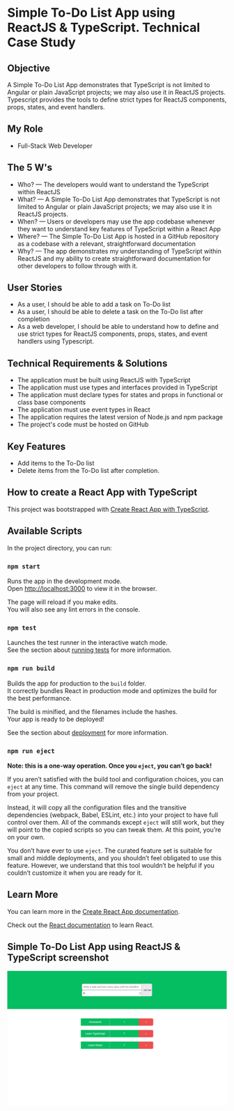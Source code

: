 # Simple To-Do List App using ReactJS & TypeScript. Technical Case Study

## Objective
A Simple To-Do List App demonstrates that TypeScript is not limited to Angular or plain JavaScript projects; we may also use it in ReactJS projects. Typescript provides the tools to define strict types for ReactJS components, props, states, and event handlers.

## My Role
- Full-Stack Web Developer

## The 5 W's
- Who? — The developers would want to understand the TypeScript within ReactJS
- What? — A Simple To-Do List App demonstrates that TypeScript is not limited to Angular or plain JavaScript projects; we may also use it in ReactJS projects.
- When? — Users or developers may use the app codebase whenever they want to understand key features of TypeScript within a React App
- Where? — The Simple To-Do List App is hosted in a GitHub repository as a codebase with a relevant, straightforward documentation
- Why? — The app demonstrates my understanding of TypeScript within ReactJS and my ability to create straightforward documentation for other developers to follow through with it.

## User Stories
- As a user, I should be able to add a task on To-Do list
- As a user, I should be able to delete a task on the To-Do list after completion
- As a web developer, I should be able to understand how to define and use strict types for ReactJS components, props, states, and event handlers using Typescript.

## Technical Requirements & Solutions
- The application must be built using ReactJS with TypeScript
- The application must use types and interfaces provided in TypeScript
- The application must declare types for states and props in functional or class base components
- The application must use event types in React
- The application requires the latest version of Node.js and npm package
- The project's code must be hosted on GitHub

## Key Features
- Add items to the To-Do list
- Delete items from the To-Do list after completion.

## How to create a React App with TypeScript
This project was bootstrapped with [Create React App with TypeScript](https://create-react-app.dev/docs/adding-typescript/).

## Available Scripts
In the project directory, you can run:

### `npm start`
Runs the app in the development mode.\
Open [http://localhost:3000](http://localhost:3000) to view it in the browser.

The page will reload if you make edits.\
You will also see any lint errors in the console.

### `npm test`
Launches the test runner in the interactive watch mode.\
See the section about [running tests](https://facebook.github.io/create-react-app/docs/running-tests) for more information.

### `npm run build`
Builds the app for production to the `build` folder.\
It correctly bundles React in production mode and optimizes the build for the best performance.

The build is minified, and the filenames include the hashes.\
Your app is ready to be deployed!

See the section about [deployment](https://facebook.github.io/create-react-app/docs/deployment) for more information.

### `npm run eject`

**Note: this is a one-way operation. Once you `eject`, you can’t go back!**

If you aren’t satisfied with the build tool and configuration choices, you can `eject` at any time. This command will remove the single build dependency from your project.

Instead, it will copy all the configuration files and the transitive dependencies (webpack, Babel, ESLint, etc.) into your project to have full control over them. All of the commands except `eject` will still work, but they will point to the copied scripts so you can tweak them. At this point, you’re on your own.

You don’t have ever to use `eject`. The curated feature set is suitable for small and middle deployments, and you shouldn’t feel obligated to use this feature. However, we understand that this tool wouldn’t be helpful if you couldn’t customize it when you are ready for it.

## Learn More
You can learn more in the [Create React App documentation](https://facebook.github.io/create-react-app/docs/getting-started).

Check out the [React documentation](https://reactjs.org/) to learn React.

## Simple To-Do List App using ReactJS & TypeScript screenshot

![Livescreen](src/img/React_TypeScript_Livescreen_1.JPG)